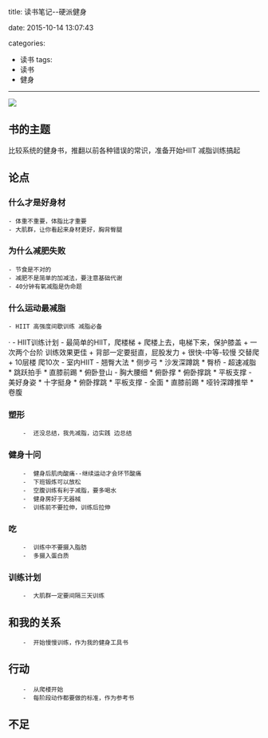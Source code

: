 title: 读书笔记--硬派健身

date: 2015-10-14 13:07:43

categories:
- 读书
tags: 
- 读书
- 健身
---

![](http://img4.douban.com/mpic/s28065888.jpg)

## 书的主题

比较系统的健身书，推翻以前各种错误的常识，准备开始HIIT 减脂训练搞起
<!--more-->
## 论点

### 什么才是好身材
    - 体重不重要，体脂比才重要
    - 大肌群，让你看起来身材更好，胸背臀腿
### 为什么减肥失败
    - 节食是不对的
    - 减肥不是简单的加减法，要注意基础代谢
    - 40分钟有氧减脂是伪命题
### 什么运动最减脂
    - HIIT 高强度间歇训练 减脂必备
·   - HIIT训练计划
    - 最简单的HIIT，爬楼梯
        + 爬楼上去，电梯下来，保护膝盖
        + 一次两个台阶 训练效果更佳
        + 背部一定要挺直，屁股发力
        + 很快-中等-较慢 交替爬
        + 10层楼 爬10次
    - 室内HIIT
        - 翘臀大法
            * 侧步弓
            * 沙发深蹲跳
            * 臀桥
        -  超速减脂
            *  跳跃拍手
            *  直膝前踢
            *  俯卧登山
        -  胸大腰细
            *  俯卧撑
            *  俯卧撑跳
            *  平板支撑
        -  美好身姿
            *  十字挺身
            *  俯卧撑跳
            *  平板支撑
        -  全面
            *  直膝前踢
            *  哑铃深蹲推举
            *  卷腹
### 塑形
        -  还没总结，我先减脂，边实践 边总结
### 健身十问
        -  健身后肌肉酸痛--继续运动才会环节酸痛
        -  下班锻炼可以放松
        -  空腹训练有利于减脂，要多喝水
        -  健身房好于无器械
        -  训练前不要拉伸，训练后拉伸
### 吃
        -  训练中不要摄入脂肪
        -  多摄入蛋白质
### 训练计划
        -  大肌群一定要间隔三天训练
## 和我的关系

        -  开始慢慢训练，作为我的健身工具书


## 行动

        -  从爬楼开始
        -  每阶段动作都要做的标准，作为参考书
## 不足



